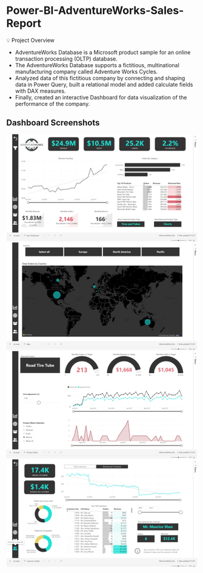 # Power-BI-AdventureWorks-Sales-Report

💡 Project Overview

* AdventureWorks Database is a Microsoft product sample for an online transaction processing (OLTP) database.
* The AdventureWorks Database supports a fictitious, multinational manufacturing company called Adventure Works Cycles.
* Analyzed data of this fictitious company by connecting and shaping data in Power Query, built a relational model and added calculate fields with DAX measures.
* Finally, created an interactive Dashboard for data visualization of the performance of the company.

## Dashboard Screenshots

![alt text](https://github.com/adityakulkarni531/Power-BI-AdventureWorks-Sales-Report/blob/main/Screenshot%20(852).png)
![alt text](https://github.com/adityakulkarni531/Power-BI-AdventureWorks-Sales-Report/blob/main/Screenshot%20(853).png)
![alt text](https://github.com/adityakulkarni531/Power-BI-AdventureWorks-Sales-Report/blob/main/Screenshot%20(854).png)
![alt text](https://github.com/adityakulkarni531/Power-BI-AdventureWorks-Sales-Report/blob/main/Screenshot%20(855).png)

